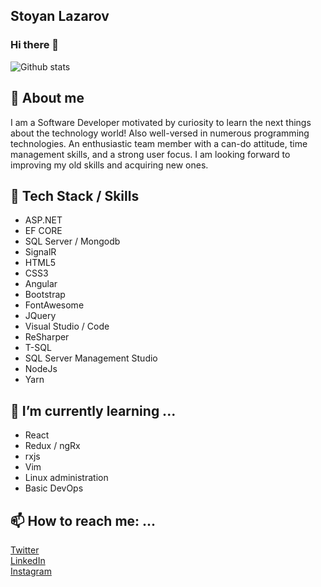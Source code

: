 ## Stoyan Lazarov
### Hi there 👋

![Github stats](https://github-readme-stats.vercel.app/api?username=Dreed657)

## 🧠 About me
I am a Software Developer motivated by curiosity to learn the next things about the technology world! Also well-versed in numerous programming technologies. An enthusiastic team member with a can-do attitude, time management skills, and a strong user focus. I am looking forward to improving my old skills and acquiring new ones. 

## 🔧 Tech Stack / Skills
  - ASP.NET
  - EF CORE
  - SQL Server / Mongodb
  - SignalR
  - HTML5
  - CSS3
  - Angular
  - Bootstrap
  - FontAwesome
  - JQuery
  - Visual Studio / Code
  - ReSharper
  - T-SQL
  - SQL Server Management Studio
  - NodeJs
  - Yarn

## 🌱 I’m currently learning ...
  - React
  - Redux / ngRx
  - rxjs
  - Vim
  - Linux administration
  - Basic DevOps
  

## 📫 How to reach me: ...
[Twitter](https://twitter.com/Dree657) <br>
[LinkedIn](https://www.linkedin.com/in/stoyan-lazarov/) <br>
[Instagram](https://www.instagram.com/stoyanlazarov_657/) <br>
